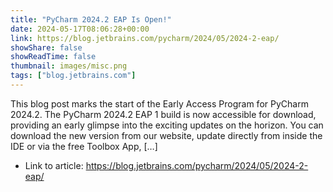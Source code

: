 ```yaml
---
title: "PyCharm 2024.2 EAP Is Open!"
date: 2024-05-17T08:06:28+00:00
link: https://blog.jetbrains.com/pycharm/2024/05/2024-2-eap/
showShare: false
showReadTime: false
thumbnail: images/misc.png
tags: ["blog.jetbrains.com"]
---
```

This blog post marks the start of the Early Access Program for PyCharm 2024.2. The PyCharm 2024.2 EAP 1 build is now accessible for download, providing an early glimpse into the exciting updates on the horizon. You can download the new version from our website, update directly from inside the IDE or via the free Toolbox App, […]

- Link to article: https://blog.jetbrains.com/pycharm/2024/05/2024-2-eap/